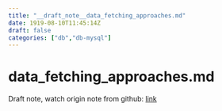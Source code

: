 ```yaml
---
title: "__draft_note__data_fetching_approaches.md"
date: 1919-08-10T11:45:14Z
draft: false
categories: ["db","db-mysql"]
---
```


# data_fetching_approaches.md

Draft note, watch origin note from github: [link](https://github.com/tinghaolai/just-random-note/blob/master/db/mysql/data_fetching_approaches.md)